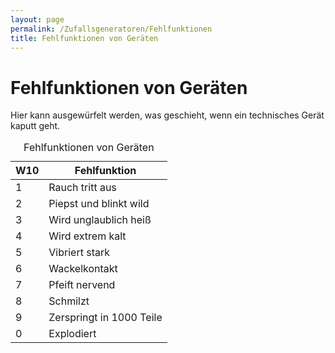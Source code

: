 ```yaml
---
layout: page
permalink: /Zufallsgeneratoren/Fehlfunktionen
title: Fehlfunktionen von Geräten
---
```


# Fehlfunktionen von Geräten

Hier kann ausgewürfelt werden, was geschieht, wenn ein technisches Gerät kaputt geht.

<table data-type="zufallstabelle">
<caption>Fehlfunktionen von Geräten</caption>
<thead>
<tr><th>W10</th><th>Fehlfunktion</th></tr>
</thead>
<tbody>
<tr><td>1</td><td>Rauch tritt aus</td></tr>
<tr><td>2</td><td>Piepst und blinkt wild</td></tr>
<tr><td>3</td><td>Wird unglaublich heiß</td></tr>
<tr><td>4</td><td>Wird extrem kalt</td></tr>
<tr><td>5</td><td>Vibriert stark</td></tr>
<tr><td>6</td><td>Wackelkontakt</td></tr>
<tr><td>7</td><td>Pfeift nervend</td></tr>
<tr><td>8</td><td>Schmilzt</td></tr>
<tr><td>9</td><td>Zerspringt in 1000 Teile</td></tr>
<tr><td>0</td><td>Explodiert</td></tr>
</tbody>
</table>

